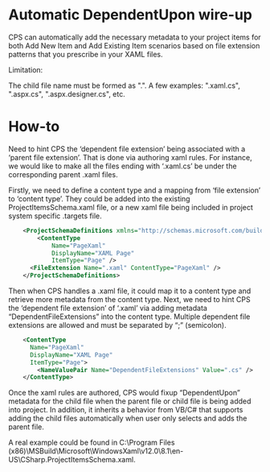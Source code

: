 ﻿Automatic DependentUpon wire-up
===============================

CPS can automatically add the necessary <DependentUpon> metadata to your
project items for both Add New Item and Add Existing Item scenarios based
on file extension patterns that you prescribe in your XAML files.

Limitation:

The child file name must be formed as "<parent file name>.<dependent file
extension>". A few examples: ".xaml.cs", ".aspx.cs", ".aspx.designer.cs",
etc.

# How-to

Need to hint CPS the ‘dependent file extension’ being associated with
a ‘parent file extension’. That is done via authoring xaml rules. For
instance, we would like to make all the files ending with ‘.xaml.cs’ be
under the corresponding parent .xaml files.

Firstly, we need to define a content type and a mapping from ‘file
extension’ to ‘content type’. They could be added into the existing
ProjectItemsSchema.xaml file, or a new xaml file being included in project
system specific .targets file.

```xml
    <ProjectSchemaDefinitions xmlns="http://schemas.microsoft.com/build/2009/properties">
        <ContentType
            Name="PageXaml"
            DisplayName="XAML Page"
            ItemType="Page" />
      <FileExtension Name=".xaml" ContentType="PageXaml" />
    </ProjectSchemaDefinitions>
```

Then when CPS handles a .xaml file, it could map it to a content type
and retrieve more metadata from the content type. Next, we need to
hint CPS the ‘dependent file extension’ of ‘.xaml’ via adding metadata
“DependentFileExtensions” into the content type. Multiple dependent file
extensions are allowed and must be separated by “;” (semicolon).

```xml
    <ContentType
      Name="PageXaml"
      DisplayName="XAML Page"
      ItemType="Page">
        <NameValuePair Name="DependentFileExtensions" Value=".cs" />
    </ContentType>
```
    
Once the xaml rules are authored, CPS would fixup “DependentUpon” metadata
for the child file when the parent file or child file is being added into
project. In addition, it inherits a behavior from VB/C# that supports
adding the child files automatically when user only selects and adds the
parent file.

A real example could be found in C:\Program Files
(x86)\MSBuild\Microsoft\WindowsXaml\v12.0\8.1\en-US\CSharp.ProjectItemsSchema.xaml.

